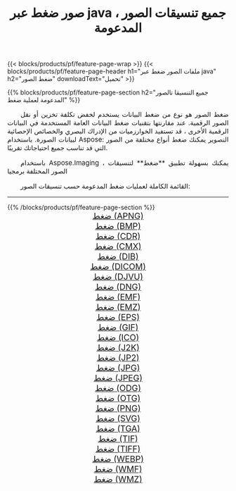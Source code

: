 ﻿---
title: صور ضغط عبر java ، جميع تنسيقات الصور المدعومة 
weight: 3920
url: /ar/java/compress 
lang: ar
langdirlevel: 2
locales: zh-hans,ja,it,ru,de,es,fr,nl,id,lt,pl,pt,vi,tr,ko,zh-hant,ar,hi,th,sv,cs,uk,he
description: باستخدام Aspose.Imaging يمكنك بسهولة ضغط الصور عبر java
---

{{< blocks/products/pf/feature-page-wrap >}}
{{< blocks/products/pf/feature-page-header h1="ملفات الصور ضغط عبر java" h2="ضغط الصور" downloadText="تحميل" >}}


{{% blocks/products/pf/feature-page-section  h2="جميع التنسيقا تالصور  المدعومة لعملية ضغط" %}}
<p align="justify" style="text-indent:2em;font-size:15px;">
ضغط الصور هو نوع من ضغط البيانات يستخدم لخفض تكلفة تخزين أو نقل الصور الرقمية. عند مقارنتها بتقنيات ضغط البيانات العامة المستخدمة في البيانات الرقمية الأخرى ، قد تستفيد الخوارزميات من الإدراك البصري والخصائص الإحصائية لبيانات الصورة.
باستخدام Aspose: التصوير يمكنك ضغط أنواع مختلفة من الصور التي قد تناسب جميع احتياجاتك تقريبًا.
</p>
<p align="justify" style="text-indent:2em;font-size:15px;">
باستخدام Aspose.Imaging ، يمكنك بسهولة تطبيق **ضغط** لتنسيقات الصور المختلفة برمجيا
</p>
<p align="justify" style="text-indent:2em;font-size:15px;">
القائمة الكاملة لعمليات ضغط المدعومة حسب تنسيقات الصور:
</p>
<hr/>
{{% /blocks/products/pf/feature-page-section %}}
<div class="container-fluid productfamilypage bg-gray">
    <div class="convertypes bg-gray agp-content section">
        <div class="container">
		<div class="row other-converters" style="gap: 10px;font-size: 19px;text-align:center;">
		    <div class='col-md-2 other-converter remove-lp remove-rp'><a href="/imaging/ar/java/compress/apng" style="padding:15px;">ضغط (APNG)</a></div><div class='col-md-2 other-converter remove-lp remove-rp'><a href="/imaging/ar/java/compress/bmp" style="padding:15px;">ضغط (BMP)</a></div><div class='col-md-2 other-converter remove-lp remove-rp'><a href="/imaging/ar/java/compress/cdr" style="padding:15px;">ضغط (CDR)</a></div><div class='col-md-2 other-converter remove-lp remove-rp'><a href="/imaging/ar/java/compress/cmx" style="padding:15px;">ضغط (CMX)</a></div><div class='col-md-2 other-converter remove-lp remove-rp'><a href="/imaging/ar/java/compress/dib" style="padding:15px;">ضغط (DIB)</a></div><div class='col-md-2 other-converter remove-lp remove-rp'><a href="/imaging/ar/java/compress/dicom" style="padding:15px;">ضغط (DICOM)</a></div><div class='col-md-2 other-converter remove-lp remove-rp'><a href="/imaging/ar/java/compress/djvu" style="padding:15px;">ضغط (DJVU)</a></div><div class='col-md-2 other-converter remove-lp remove-rp'><a href="/imaging/ar/java/compress/dng" style="padding:15px;">ضغط (DNG)</a></div><div class='col-md-2 other-converter remove-lp remove-rp'><a href="/imaging/ar/java/compress/emf" style="padding:15px;">ضغط (EMF)</a></div><div class='col-md-2 other-converter remove-lp remove-rp'><a href="/imaging/ar/java/compress/emz" style="padding:15px;">ضغط (EMZ)</a></div><div class='col-md-2 other-converter remove-lp remove-rp'><a href="/imaging/ar/java/compress/eps" style="padding:15px;">ضغط (EPS)</a></div><div class='col-md-2 other-converter remove-lp remove-rp'><a href="/imaging/ar/java/compress/gif" style="padding:15px;">ضغط (GIF)</a></div><div class='col-md-2 other-converter remove-lp remove-rp'><a href="/imaging/ar/java/compress/ico" style="padding:15px;">ضغط (ICO)</a></div><div class='col-md-2 other-converter remove-lp remove-rp'><a href="/imaging/ar/java/compress/j2k" style="padding:15px;">ضغط (J2K)</a></div><div class='col-md-2 other-converter remove-lp remove-rp'><a href="/imaging/ar/java/compress/jp2" style="padding:15px;">ضغط (JP2)</a></div><div class='col-md-2 other-converter remove-lp remove-rp'><a href="/imaging/ar/java/compress/jpg" style="padding:15px;">ضغط (JPG)</a></div><div class='col-md-2 other-converter remove-lp remove-rp'><a href="/imaging/ar/java/compress/jpeg" style="padding:15px;">ضغط (JPEG)</a></div><div class='col-md-2 other-converter remove-lp remove-rp'><a href="/imaging/ar/java/compress/odg" style="padding:15px;">ضغط (ODG)</a></div><div class='col-md-2 other-converter remove-lp remove-rp'><a href="/imaging/ar/java/compress/otg" style="padding:15px;">ضغط (OTG)</a></div><div class='col-md-2 other-converter remove-lp remove-rp'><a href="/imaging/ar/java/compress/png" style="padding:15px;">ضغط (PNG)</a></div><div class='col-md-2 other-converter remove-lp remove-rp'><a href="/imaging/ar/java/compress/svg" style="padding:15px;">ضغط (SVG)</a></div><div class='col-md-2 other-converter remove-lp remove-rp'><a href="/imaging/ar/java/compress/tga" style="padding:15px;">ضغط (TGA)</a></div><div class='col-md-2 other-converter remove-lp remove-rp'><a href="/imaging/ar/java/compress/tif" style="padding:15px;">ضغط (TIF)</a></div><div class='col-md-2 other-converter remove-lp remove-rp'><a href="/imaging/ar/java/compress/tiff" style="padding:15px;">ضغط (TIFF)</a></div><div class='col-md-2 other-converter remove-lp remove-rp'><a href="/imaging/ar/java/compress/webp" style="padding:15px;">ضغط (WEBP)</a></div><div class='col-md-2 other-converter remove-lp remove-rp'><a href="/imaging/ar/java/compress/wmf" style="padding:15px;">ضغط (WMF)</a></div><div class='col-md-2 other-converter remove-lp remove-rp'><a href="/imaging/ar/java/compress/wmz" style="padding:15px;">ضغط (WMZ)</a></div>
                </div>
        </div>
    </div>
</div>
<br/>
